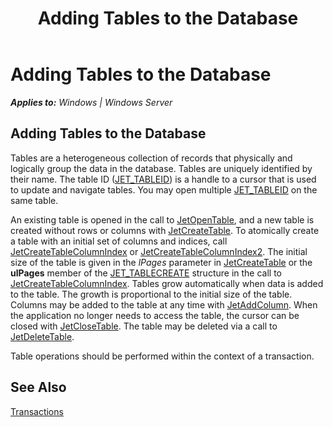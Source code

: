 ﻿---
title: Adding Tables to the Database
TOCTitle: Adding Tables to the Database
ms:assetid: 176d4fea-c856-441b-bd58-165b37c35095
ms:mtpsurl: https://msdn.microsoft.com/en-us/library/Gg269195(v=EXCHG.10)
ms:contentKeyID: 32765498
ms.date: 04/11/2016
ms.topic: article
---

# Adding Tables to the Database


_**Applies to:** Windows | Windows Server_

## Adding Tables to the Database

Tables are a heterogeneous collection of records that physically and logically group the data in the database. Tables are uniquely identified by their name. The table ID ([JET_TABLEID](gg269182\(v=exchg.10\).md)) is a handle to a cursor that is used to update and navigate tables. You may open multiple [JET_TABLEID](gg269182\(v=exchg.10\).md) on the same table.

An existing table is opened in the call to [JetOpenTable](gg294118\(v=exchg.10\).md), and a new table is created without rows or columns with [JetCreateTable](gg269210\(v=exchg.10\).md). To atomically create a table with an initial set of columns and indices, call [JetCreateTableColumnIndex](gg269343\(v=exchg.10\).md) or [JetCreateTableColumnIndex2](gg294057\(v=exchg.10\).md). The initial size of the table is given in the *lPages* parameter in [JetCreateTable](gg269210\(v=exchg.10\).md) or the **ulPages** member of the [JET_TABLECREATE](gg294146\(v=exchg.10\).md) structure in the call to [JetCreateTableColumnIndex](gg269343\(v=exchg.10\).md). Tables grow automatically when data is added to the table. The growth is proportional to the initial size of the table. Columns may be added to the table at any time with [JetAddColumn](gg294122\(v=exchg.10\).md). When the application no longer needs to access the table, the cursor can be closed with [JetCloseTable](gg294087\(v=exchg.10\).md). The table may be deleted via a call to [JetDeleteTable](gg294128\(v=exchg.10\).md).

Table operations should be performed within the context of a transaction.

## See Also

[Transactions](gg269197\(v=exchg.10\).md)

